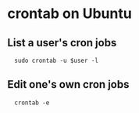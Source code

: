 # crontab on Ubuntu

## List a user's cron jobs
```
  sudo crontab -u $user -l
```

## Edit one's own cron jobs
```
  crontab -e
```
